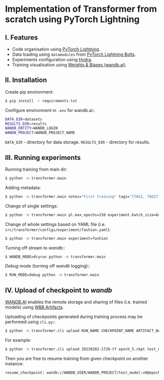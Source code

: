 # Implementation of Transformer from scratch using PyTorch Lightning

## I. Features

+ Code organisation using [PyTorch Lightning](https://pytorch-lightning.readthedocs.io/en/latest/).
+ Data loading using `datamodules` from [PyTorch Lightning Bolts](https://lightning-bolts.readthedocs.io/en/latest/>).
+ Experiments configuration using [Hydra](https://hydra.cc/docs/next/tutorials/intro/>).
+ Training visualisation using [Weights & Biases (wandb.ai)](https://docs.wandb.ai/).

## II. Installation

Create pip environment:

```bash
$ pip install -r requirements.txt
```

Configure environment in ``.env`` for wandb.ai::

```bash
DATA_DIR=datasets
RESULTS_DIR=results
WANDB_ENTITY=WANDB_LOGIN
WANDB_PROJECT=WANDB_PROJECT_NAME
```

``DATA_DIR`` - directory for data storage. ``RESULTS_DIR`` - directory for results.

## III. Running experiments

Running training from main dir:

```bash
$ python -m transformer.main
```

Adding metadata:

```bash
$ python -m transformer.main notes="First training" tags="[TAG1, TAG2]"
```

Change of single settings:

```bash
$ python -m transformer.main pl.max_epochs=150 experiment.batch_size=64
```

Change of whole settings based on YAML file
(i.e. ``src/transformer/configs/experiment/fashion.yaml``):

```bash
$ python -m transformer.main experiment=fashion
```

Turning off stream to *wandb*::

```bash
$ WANDB_MODE=dryrun python -m transformer.main 
```

*Debug* mode (turning off *wandb* logging)::

```bash
$ RUN_MODE=debug python -m transformer.main
```

## IV. Upload of checkpoint to *wandb*

[WANDB.AI](https://wandb.ai) enables the remote storage and sharing of files (i.e. trained models) using [W&B Artifacts](https://docs.wandb.ai/guides/artifacts/api).

Uploading of checkpoints generated during training process may be performed using `cli.py`::

```bash
$ python -m transformer.cli upload RUN_NAME CHECKPOINT_NAME ARTIFACT_NAME
```

For example:

```bash
$ python -m transformer.cli upload 20230202-1720-tf epoch_5.ckpt test_model
```

Then you are free to resume training from given checkpoint on another instance:

```bash
resume_checkpoint: wandb://WANDB_USER/WANDB_PROJECT/test_model:v0@epoch_5.ckpt
